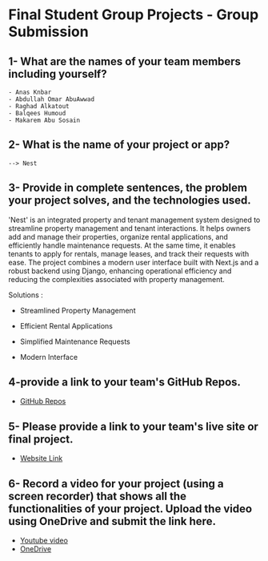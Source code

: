 # Final Student Group Projects - Group Submission

## 1- What are the names of your team members including yourself?

	- Anas Knbar
	- Abdullah Omar AbuAwwad 
	- Raghad Alkatout
	- Balqees Humoud
	- Makarem Abu Sosain

## 2- What is the name of your project or app?
	--> Nest

## 3- Provide in complete sentences, the problem your project solves, and the technologies used.

'Nest' is an integrated property and tenant management system designed to streamline property management and tenant interactions. It helps owners add and manage their properties, organize rental applications, and efficiently handle maintenance requests. At the same time, it enables tenants to apply for rentals, manage leases, and track their requests with ease. The project combines a modern user interface built with Next.js and a robust backend using Django, enhancing operational efficiency and reducing the complexities associated with property management.

Solutions :

- Streamlined Property Management

- Efficient Rental Applications

- Simplified Maintenance Requests

- Modern Interface


## 4-provide a link to your team's GitHub Repos.

- [GitHub Repos](https://github.com/LTUC-Nest)

## 5- Please provide a link to your team's live site or final project.

- [Website Link](https://next-frontend-final-project.vercel.app/) 

## 6- Record a video for your project (using a screen recorder) that shows all the functionalities of your project. Upload the video using OneDrive and submit the link here.

- [Youtube video](https://www.youtube.com/watch?v=FjRg2jKGWqE&t=6s)
- [OneDrive](https://alqudscollege-my.sharepoint.com/personal/23041355_student_ltuc_com/_layouts/15/stream.aspx?id=%2Fpersonal%2F23041355%5Fstudent%5Fltuc%5Fcom%2FDocuments%2FFinal%20Project%2Ffinal%5Fproject%5Frec%2Emp4&referrer=StreamWebApp%2EWeb&referrerScenario=AddressBarCopied%2Eview%2E4d746e15%2Dd29f%2D4296%2Dbe97%2Dafddc260105b)

 

